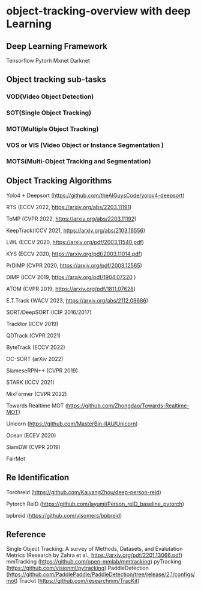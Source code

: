 # object-tracking-overview with deep Learning



## Deep Learning Framework

Tensorflow
Pytorh
Mxnet
Darknet

## Object tracking sub-tasks

### VOD(Video Object Detection) 

### SOT(Single Object Tracking)

### MOT(Multiple Object Tracking)

### VOS or VIS (Video Object or Instance Segmentation )

### MOTS(Multi-Object Tracking and Segmentation)


## Object Tracking Algorithms

Yolo4 + Deepsort (https://github.com/theAIGuysCode/yolov4-deepsort)

RTS (ECCV 2022, https://arxiv.org/abs/2203.11191)

ToMP (CVPR 2022, https://arxiv.org/abs/2203.11192)

KeepTrack(ICCV 2021, https://arxiv.org/abs/2103.16556)

LWL (ECCV 2020, https://arxiv.org/pdf/2003.11540.pdf)

KYS (ECCV 2020, https://arxiv.org/pdf/2003.11014.pdf)

PrDiMP (CVPR 2020, https://arxiv.org/pdf/2003.12565)

DiMP (ICCV 2019, https://arxiv.org/pdf/1904.07220 )

ATOM (CVPR 2019, https://arxiv.org/pdf/1811.07628)

E.T.Track (WACV 2023, https://arxiv.org/abs/2112.09686)

SORT/DeepSORT (ICIP 2016/2017)

Tracktor (ICCV 2019)

QDTrack (CVPR 2021)

ByteTrack (ECCV 2022)

OC-SORT (arXiv 2022)

SiameseRPN++ (CVPR 2019)

STARK (ICCV 2021)
 
MixFormer (CVPR 2022)

Towards Realtime MOT (https://github.com/Zhongdao/Towards-Realtime-MOT)

Unicorn (https://github.com/MasterBin-IIAU/Unicorn)

Ocean (ECEV 2020)

SiamDW (CVPR 2019)

FairMot 


## Re Identification

Torchreid (https://github.com/KaiyangZhou/deep-person-reid)

Pytorch ReID (https://github.com/layumi/Person_reID_baseline_pytorch)

bpbreid (https://github.com/vlsomers/bpbreid)


## Reference

Single Object Tracking: A survey of Methods, Datasets, and Evalutation Metrics (Research by Zahra et al., https://arxiv.org/pdf/2201.13066.pdf)
mmTracking (https://github.com/open-mmlab/mmtracking)
pyTracking (https://github.com/visionml/pytracking)
PaddleDetection (https://github.com/PaddlePaddle/PaddleDetection/tree/release/2.1/configs/mot)
Trackit (https://github.com/researchmm/TracKit)
